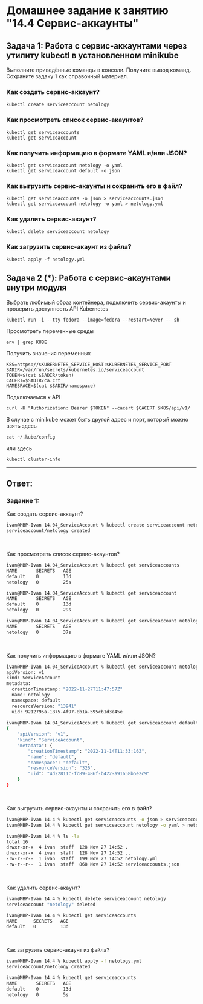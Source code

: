 # Домашнее задание к занятию "14.4 Сервис-аккаунты"

## Задача 1: Работа с сервис-аккаунтами через утилиту kubectl в установленном minikube

Выполните приведённые команды в консоли. Получите вывод команд. Сохраните
задачу 1 как справочный материал.

### Как создать сервис-аккаунт?

```
kubectl create serviceaccount netology
```

### Как просмотреть список сервис-акаунтов?

```
kubectl get serviceaccounts
kubectl get serviceaccount
```

### Как получить информацию в формате YAML и/или JSON?

```
kubectl get serviceaccount netology -o yaml
kubectl get serviceaccount default -o json
```

### Как выгрузить сервис-акаунты и сохранить его в файл?

```
kubectl get serviceaccounts -o json > serviceaccounts.json
kubectl get serviceaccount netology -o yaml > netology.yml
```

### Как удалить сервис-акаунт?

```
kubectl delete serviceaccount netology
```

### Как загрузить сервис-акаунт из файла?

```
kubectl apply -f netology.yml
```

## Задача 2 (*): Работа с сервис-акаунтами внутри модуля

Выбрать любимый образ контейнера, подключить сервис-акаунты и проверить
доступность API Kubernetes

```
kubectl run -i --tty fedora --image=fedora --restart=Never -- sh
```

Просмотреть переменные среды

```
env | grep KUBE
```

Получить значения переменных

```
K8S=https://$KUBERNETES_SERVICE_HOST:$KUBERNETES_SERVICE_PORT
SADIR=/var/run/secrets/kubernetes.io/serviceaccount
TOKEN=$(cat $SADIR/token)
CACERT=$SADIR/ca.crt
NAMESPACE=$(cat $SADIR/namespace)
```

Подключаемся к API

```
curl -H "Authorization: Bearer $TOKEN" --cacert $CACERT $K8S/api/v1/
```

В случае с minikube может быть другой адрес и порт, который можно взять здесь

```
cat ~/.kube/config
```

или здесь

```
kubectl cluster-info
```

---

## Ответ:

### Задание 1:

Как создать сервис-аккаунт?
```bash
ivan@MBP-Ivan 14.04_ServiceAccount % kubectl create serviceaccount netology
serviceaccount/netology created
```

<br>

Как просмотреть список сервис-акаунтов?
```bash
ivan@MBP-Ivan 14.04_ServiceAccount % kubectl get serviceaccounts
NAME       SECRETS   AGE
default    0         13d
netology   0         25s

ivan@MBP-Ivan 14.04_ServiceAccount % kubectl get serviceaccount
NAME       SECRETS   AGE
default    0         13d
netology   0         29s

ivan@MBP-Ivan 14.04_ServiceAccount % kubectl get serviceaccount netology
NAME       SECRETS   AGE
netology   0         37s
```

<br>

Как получить информацию в формате YAML и/или JSON?
```bash
ivan@MBP-Ivan 14.04_ServiceAccount % kubectl get serviceaccount netology -o yaml
apiVersion: v1
kind: ServiceAccount
metadata:
  creationTimestamp: "2022-11-27T11:47:57Z"
  name: netology
  namespace: default
  resourceVersion: "13941"
  uid: 9212795a-1875-4f97-8b1a-595cb1d3e45e
  
ivan@MBP-Ivan 14.04_ServiceAccount % kubectl get serviceaccount default -o json
{
    "apiVersion": "v1",
    "kind": "ServiceAccount",
    "metadata": {
        "creationTimestamp": "2022-11-14T11:33:16Z",
        "name": "default",
        "namespace": "default",
        "resourceVersion": "326",
        "uid": "4d22811c-fc89-486f-b422-a91658b5e2c9"
    }
}
```

<br>

Как выгрузить сервис-акаунты и сохранить его в файл?
```bash
ivan@MBP-Ivan 14.4 % kubectl get serviceaccounts -o json > serviceaccounts.json
ivan@MBP-Ivan 14.4 % kubectl get serviceaccount netology -o yaml > netology.yml

ivan@MBP-Ivan 14.4 % ls -la
total 16
drwxr-xr-x  4 ivan  staff  128 Nov 27 14:52 .
drwxr-xr-x  4 ivan  staff  128 Nov 27 14:52 ..
-rw-r--r--  1 ivan  staff  199 Nov 27 14:52 netology.yml
-rw-r--r--  1 ivan  staff  868 Nov 27 14:52 serviceaccounts.json
```

<br>

Как удалить сервис-акаунт?
```bash
ivan@MBP-Ivan 14.4 % kubectl delete serviceaccount netology
serviceaccount "netology" deleted

ivan@MBP-Ivan 14.4 % kubectl get serviceaccounts
NAME      SECRETS   AGE
default   0         13d
```

<br>

Как загрузить сервис-акаунт из файла?
```bash
ivan@MBP-Ivan 14.4 % kubectl apply -f netology.yml
serviceaccount/netology created

ivan@MBP-Ivan 14.4 % kubectl get serviceaccounts
NAME       SECRETS   AGE
default    0         13d
netology   0         5s
```